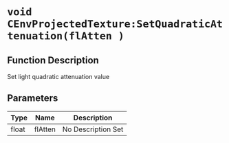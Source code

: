 # `void CEnvProjectedTexture:SetQuadraticAttenuation(flAtten )`
## Function Description
Set light quadratic attenuation value
## Parameters
Type|Name|Description
--|--|--
float|flAtten|No Description Set
